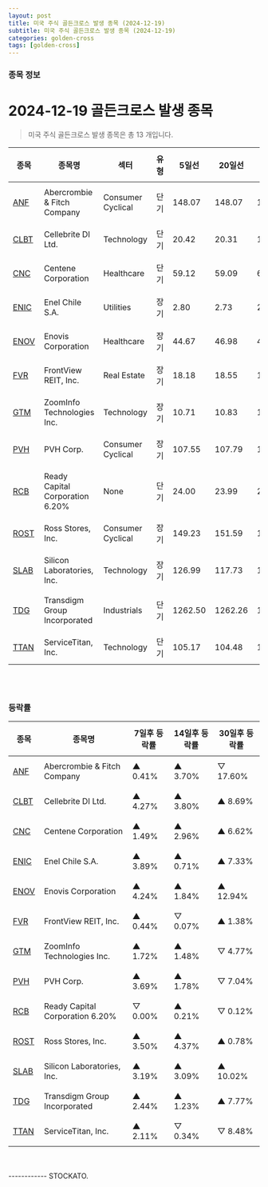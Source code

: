 ```yaml
---
layout: post
title: 미국 주식 골든크로스 발생 종목 (2024-12-19)
subtitle: 미국 주식 골든크로스 발생 종목 (2024-12-19)
categories: golden-cross
tags: [golden-cross]
---
```



### 종목 정보

# 2024-12-19 골든크로스 발생 종목

<blockquote>  <p> 미국 주식 골든크로스 발생 종목은 총 13 개입니다. </p></blockquote>

<style type="text/css">table th,table td { padding: 10px 9px }</style><table><thead><tr><th>종목</th><th>종목명</th><th>섹터</th><th>유형</th><th>5일선</th><th>20일선</th><th>50일선</th><th>200일선</th><th>최근5일<br>상승률</th></tr></thead><tbody><tr><td><a href="https://stockato.github.io/ticker/ANF" target="_blank">ANF</a></td><td>Abercrombie & Fitch Company</td><td>Consumer Cyclical</td><td>단기</td><td>148.07</td><td>148.07</td><td>146.08</td><td>152.93</td><td style="color: red">11.45%</td></tr><tr><td><a href="https://stockato.github.io/ticker/CLBT" target="_blank">CLBT</a></td><td>Cellebrite DI Ltd.</td><td>Technology</td><td>단기</td><td>20.42</td><td>20.31</td><td>19.10</td><td>16.04</td><td style="color: red">6.24%</td></tr><tr><td><a href="https://stockato.github.io/ticker/CNC" target="_blank">CNC</a></td><td>Centene Corporation</td><td>Healthcare</td><td>단기</td><td>59.12</td><td>59.09</td><td>61.24</td><td>68.30</td><td style="color: red">2.95%</td></tr><tr><td><a href="https://stockato.github.io/ticker/ENIC" target="_blank">ENIC</a></td><td>Enel Chile S.A.</td><td>Utilities</td><td>장기</td><td>2.80</td><td>2.73</td><td>2.73</td><td>2.73</td><td style="color: blue">-1.05%</td></tr><tr><td><a href="https://stockato.github.io/ticker/ENOV" target="_blank">ENOV</a></td><td>Enovis Corporation</td><td>Healthcare</td><td>장기</td><td>44.67</td><td>46.98</td><td>44.48</td><td>44.46</td><td style="color: blue">-9.44%</td></tr><tr><td><a href="https://stockato.github.io/ticker/FVR" target="_blank">FVR</a></td><td>FrontView REIT, Inc.</td><td>Real Estate</td><td>장기</td><td>18.18</td><td>18.55</td><td>18.44</td><td>18.44</td><td style="color: blue">-5.08%</td></tr><tr><td><a href="https://stockato.github.io/ticker/GTM" target="_blank">GTM</a></td><td>ZoomInfo Technologies Inc.</td><td>Technology</td><td>장기</td><td>10.71</td><td>10.83</td><td>10.81</td><td>10.80</td><td style="color: blue">-1.23%</td></tr><tr><td><a href="https://stockato.github.io/ticker/PVH" target="_blank">PVH</a></td><td>PVH Corp.</td><td>Consumer Cyclical</td><td>장기</td><td>107.55</td><td>107.79</td><td>102.50</td><td>102.43</td><td style="color: blue">-3.29%</td></tr><tr><td><a href="https://stockato.github.io/ticker/RCB" target="_blank">RCB</a></td><td>Ready Capital Corporation 6.20%</td><td>None</td><td>단기</td><td>24.00</td><td>23.99</td><td>24.00</td><td>23.54</td><td style="color: red">0.04%</td></tr><tr><td><a href="https://stockato.github.io/ticker/ROST" target="_blank">ROST</a></td><td>Ross Stores, Inc.</td><td>Consumer Cyclical</td><td>장기</td><td>149.23</td><td>151.59</td><td>145.56</td><td>145.51</td><td style="color: blue">-3.96%</td></tr><tr><td><a href="https://stockato.github.io/ticker/SLAB" target="_blank">SLAB</a></td><td>Silicon Laboratories, Inc.</td><td>Technology</td><td>장기</td><td>126.99</td><td>117.73</td><td>113.10</td><td>112.99</td><td style="color: blue">-3.73%</td></tr><tr><td><a href="https://stockato.github.io/ticker/TDG" target="_blank">TDG</a></td><td>Transdigm Group Incorporated</td><td>Industrials</td><td>단기</td><td>1262.50</td><td>1262.26</td><td>1310.96</td><td>1268.88</td><td style="color: red">1.58%</td></tr><tr><td><a href="https://stockato.github.io/ticker/TTAN" target="_blank">TTAN</a></td><td>ServiceTitan, Inc.</td><td>Technology</td><td>단기</td><td>105.17</td><td>104.48</td><td>104.48</td><td>104.48</td><td style="color: red">5.10%</td></tr></tbody></table><br><br>
### 등락률

<table><thead><tr><th>종목</th><th>종목명</th><th>7일후 등락률</th><th>14일후 등락률</th><th>30일후 등락률</th></tr></thead><tbody><tr><td><a href="https://stockato.github.io/ticker/ANF" target="_blank">ANF</a></td><td>Abercrombie & Fitch Company</td><td>▲ 0.41%</td><td>▲ 3.70%</td><td>▽ 17.60%</td></tr><tr><td><a href="https://stockato.github.io/ticker/CLBT" target="_blank">CLBT</a></td><td>Cellebrite DI Ltd.</td><td>▲ 4.27%</td><td>▲ 3.80%</td><td>▲ 8.69%</td></tr><tr><td><a href="https://stockato.github.io/ticker/CNC" target="_blank">CNC</a></td><td>Centene Corporation</td><td>▲ 1.49%</td><td>▲ 2.96%</td><td>▲ 6.62%</td></tr><tr><td><a href="https://stockato.github.io/ticker/ENIC" target="_blank">ENIC</a></td><td>Enel Chile S.A.</td><td>▲ 3.89%</td><td>▲ 0.71%</td><td>▲ 7.33%</td></tr><tr><td><a href="https://stockato.github.io/ticker/ENOV" target="_blank">ENOV</a></td><td>Enovis Corporation</td><td>▲ 4.24%</td><td>▲ 1.84%</td><td>▲ 12.94%</td></tr><tr><td><a href="https://stockato.github.io/ticker/FVR" target="_blank">FVR</a></td><td>FrontView REIT, Inc.</td><td>▲ 0.44%</td><td>▽ 0.07%</td><td>▲ 1.38%</td></tr><tr><td><a href="https://stockato.github.io/ticker/GTM" target="_blank">GTM</a></td><td>ZoomInfo Technologies Inc.</td><td>▲ 1.72%</td><td>▲ 1.48%</td><td>▽ 4.77%</td></tr><tr><td><a href="https://stockato.github.io/ticker/PVH" target="_blank">PVH</a></td><td>PVH Corp.</td><td>▲ 3.69%</td><td>▲ 1.78%</td><td>▽ 7.04%</td></tr><tr><td><a href="https://stockato.github.io/ticker/RCB" target="_blank">RCB</a></td><td>Ready Capital Corporation 6.20%</td><td>▽ 0.00%</td><td>▲ 0.21%</td><td>▽ 0.12%</td></tr><tr><td><a href="https://stockato.github.io/ticker/ROST" target="_blank">ROST</a></td><td>Ross Stores, Inc.</td><td>▲ 3.50%</td><td>▲ 4.37%</td><td>▲ 0.78%</td></tr><tr><td><a href="https://stockato.github.io/ticker/SLAB" target="_blank">SLAB</a></td><td>Silicon Laboratories, Inc.</td><td>▲ 3.19%</td><td>▲ 3.09%</td><td>▲ 10.02%</td></tr><tr><td><a href="https://stockato.github.io/ticker/TDG" target="_blank">TDG</a></td><td>Transdigm Group Incorporated</td><td>▲ 2.44%</td><td>▲ 1.23%</td><td>▲ 7.77%</td></tr><tr><td><a href="https://stockato.github.io/ticker/TTAN" target="_blank">TTAN</a></td><td>ServiceTitan, Inc.</td><td>▲ 2.11%</td><td>▽ 0.34%</td><td>▽ 8.48%</td></tr></tbody></table><br><br>
------------
STOCKATO. 
